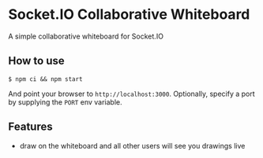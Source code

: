 
# Socket.IO Collaborative Whiteboard

A simple collaborative whiteboard for Socket.IO

## How to use

```
$ npm ci && npm start
```

And point your browser to `http://localhost:3000`. Optionally, specify
a port by supplying the `PORT` env variable.

## Features

- draw on the whiteboard and all other users will see you drawings live
